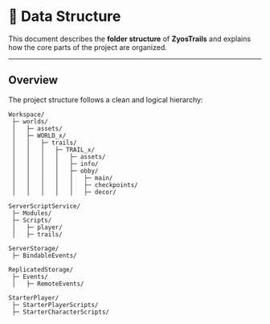 # 📁 Data Structure

This document describes the **folder structure** of **ZyosTrails** and explains how the core parts of the project are organized.

---

## Overview

The project structure follows a clean and logical hierarchy:

```plaintext
Workspace/
 ├─ worlds/
 │   ├─ assets/
 │   ├─ WORLD_x/
 │   │   ├─ trails/
 │   │   │   ├─ TRAIL_x/
 │   │   │   │   ├─ assets/
 │   │   │   │   ├─ info/
 │   │   │   │   ├─ obby/
 │   │   │   │   │   ├─ main/
 │   │   │   │   │   ├─ checkpoints/
 │   │   │   │   │   ├─ decor/

ServerScriptService/
 ├─ Modules/
 ├─ Scripts/
 │   ├─ player/
 │   ├─ trails/

ServerStorage/
 ├─ BindableEvents/

ReplicatedStorage/
 ├─ Events/
 │   ├─ RemoteEvents/

StarterPlayer/
 ├─ StarterPlayerScripts/
 ├─ StarterCharacterScripts/
```